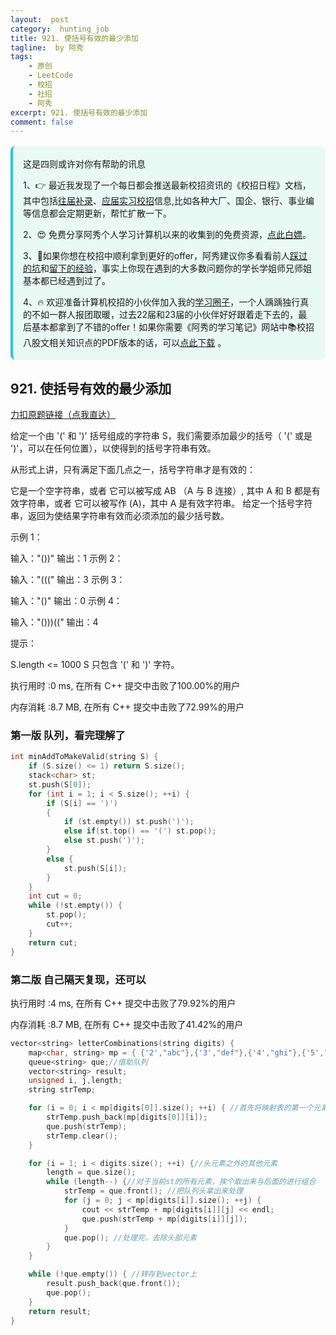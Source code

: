 ```yaml
---
layout:  post
category:  hunting_job
title: 921. 使括号有效的最少添加
tagline:  by 阿秀
tags:
    - 原创
    - LeetCode
    - 校招
    - 社招
    - 阿秀
excerpt: 921. 使括号有效的最少添加
comment: false
---
```






<div style="border-color: #24C6DC;
            background-color: #e9f9f3;         
            margin: 1rem 0;
        padding: .25rem 1rem;
        border-left-width: .3rem;
        border-left-style: solid;
        border-radius: .5rem;
        color: inherit;">
  <p>这是四则或许对你有帮助的讯息</p>
  <p>1、👉 最近我发现了一个每日都会推送最新校招资讯的《校招日程》文档，其中包括<a style="text-decoration: underline" href="https://flowus.cn/share/ee50d5eb-3cd5-4f74-880e-95b215dd4ff2" target="_blank">往届补录</a>、<a href="https://flowus.cn/share/5f327c98-1e31-46c8-b86b-5ac6105e021f" target="_blank">应届实习校招</a>信息,比如各种大厂、国企、银行、事业编等信息都会定期更新，帮忙扩散一下。</p>  
  <p>2、😍
    免费分享阿秀个人学习计算机以来的收集到的免费资源，<a style="text-decoration: underline" href="/notes/07-resources/01-free/01-introduce.html" target="_blank">点此白嫖</a>。
  </p>
  <p>3、🚀如果你想在校招中顺利拿到更好的offer，阿秀建议你多看看前人<a style="text-decoration: underline" href="https://www.yuque.com/tuobaaxiu/httmmc/npg1k81zeq4wfpyz" target="_blank">踩过的坑</a>和<a style="text-decoration: underline"  target="_blank" href="https://www.yuque.com/tuobaaxiu/httmmc/gge9ppd0mbu2d3dp">留下的经验</a>，事实上你现在遇到的大多数问题你的学长学姐师兄师姐基本都已经遇到过了。
  </p>
  <p>4、🔥 欢迎准备计算机校招的小伙伴加入我的<a  style="text-decoration: underline" href="https://www.yuque.com/tuobaaxiu/httmmc/xg0otqvc17wfx4u9" target="_blank">学习圈子</a>，一个人踽踽独行真的不如一群人报团取暖，过去22届和23届的小伙伴好好跟着走下去的，最后基本都拿到了不错的offer！如果你需要《阿秀的学习笔记》网站中📚︎校招八股文相关知识点的PDF版本的话，可以<a style="text-decoration: underline" href="/notes/08-other/02-question.html#_5、如何下载阿秀的学习笔记内容pdf版本" target="_blank">点此下载</a> 。</p>   </div>




## 921. 使括号有效的最少添加

[力扣原题链接（点我直达）](https://leetcode-cn.com/problems/minimum-add-to-make-parentheses-valid/)

给定一个由 '(' 和 ')' 括号组成的字符串 S，我们需要添加最少的括号（ '(' 或是 ')'，可以在任何位置），以使得到的括号字符串有效。

从形式上讲，只有满足下面几点之一，括号字符串才是有效的：

它是一个空字符串，或者
它可以被写成 AB （A 与 B 连接）, 其中 A 和 B 都是有效字符串，或者
它可以被写作 (A)，其中 A 是有效字符串。
给定一个括号字符串，返回为使结果字符串有效而必须添加的最少括号数。



示例 1：

输入："())"
输出：1
示例 2：

输入："((("
输出：3
示例 3：

输入："()"
输出：0
示例 4：

输入："()))(("
输出：4


提示：

S.length <= 1000
S 只包含 '(' 和 ')' 字符。



执行用时 :0 ms, 在所有 C++ 提交中击败了100.00%的用户

内存消耗 :8.7 MB, 在所有 C++ 提交中击败了72.99%的用户



### 第一版  队列，看完理解了

```C++
int minAddToMakeValid(string S) {
	if (S.size() <= 1) return S.size();
	stack<char> st;
	st.push(S[0]);
	for (int i = 1; i < S.size(); ++i) {
		if (S[i] == ')')	
		{
			if (st.empty()) st.push(')');
			else if(st.top() == '(') st.pop(); 
			else st.push(')');
		}
		else { 
			st.push(S[i]);
		}
	}
	int cut = 0;
	while (!st.empty()) {
		st.pop();
		cut++;
	}
	return cut;
}

```



### 第二版  自己隔天复现，还可以

执行用时 :4 ms, 在所有 C++ 提交中击败了79.92%的用户

内存消耗 :8.7 MB, 在所有 C++ 提交中击败了41.42%的用户



```C++
vector<string> letterCombinations(string digits) {
	map<char, string> mp = { {'2',"abc"},{'3',"def"},{'4',"ghi"},{'5',"jkl"},{'6',"mno"},{'7',"pqrs"},{'8',"tuv"},{'9',"wxyz"} };//建立映射
	queue<string> que;//借助队列
	vector<string> result;
	unsigned i, j,length;
	string strTemp;

	for (i = 0; i < mp[digits[0]].size(); ++i) { //首先将映射表的第一个元素的内容导入进去
		strTemp.push_back(mp[digits[0]][i]);
		que.push(strTemp);
		strTemp.clear();
	}

	for (i = 1; i < digits.size(); ++i) {//头元素之外的其他元素
		length = que.size();
		while (length--) {//对于当前st的所有元素，挨个取出来与后面的进行组合
			strTemp = que.front(); //把队列头拿出来处理
			for (j = 0; j < mp[digits[i]].size(); ++j) {
				cout << strTemp + mp[digits[i]][j] << endl;
				que.push(strTemp + mp[digits[i]][j]);
			}
			que.pop(); //处理完，去除头部元素
		}
	}

	while (!que.empty()) { //转存到vector上
		result.push_back(que.front());
		que.pop();
	}
	return result;
}

```

<p id="验证栈序列"></p>

